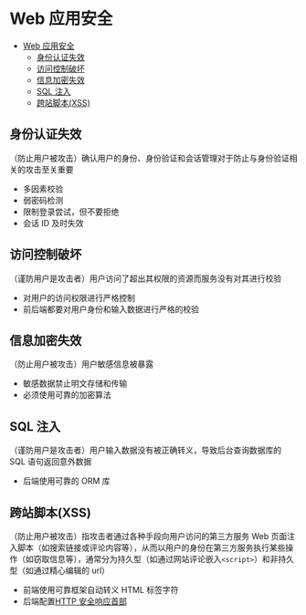 # Web 应用安全

- [Web 应用安全](#web-应用安全)
  - [身份认证失效](#身份认证失效)
  - [访问控制破坏](#访问控制破坏)
  - [信息加密失效](#信息加密失效)
  - [SQL 注入](#sql-注入)
  - [跨站脚本(XSS)](#跨站脚本xss)

## 身份认证失效

（防止用户被攻击）确认用户的身份、身份验证和会话管理对于防止与身份验证相关的攻击至关重要

- 多因素校验
- 弱密码检测
- 限制登录尝试，但不要拒绝
- 会话 ID 及时失效

## 访问控制破坏

（谨防用户是攻击者）用户访问了超出其权限的资源而服务没有对其进行校验

- 对用户的访问权限进行严格控制
- 前后端都要对用户身份和输入数据进行严格的校验

## 信息加密失效

（防止用户被攻击）用户敏感信息被暴露

- 敏感数据禁止明文存储和传输
- 必须使用可靠的加密算法

## SQL 注入

（谨防用户是攻击者）用户输入数据没有被正确转义，导致后台查询数据库的 SQL 语句返回意外数据

- 后端使用可靠的 ORM 库

## 跨站脚本(XSS)

（防止用户被攻击）指攻击者通过各种手段向用户访问的第三方服务 Web 页面注入脚本（如搜索链接或评论内容等），从而以用户的身份在第三方服务执行某些操作（如窃取信息等），通常分为持久型（如通过网站评论嵌入`<script>`）和非持久型（如通过精心编辑的 url）

- 前端使用可靠框架自动转义 HTML 标签字符
- 后端配置[HTTP 安全响应首部](http.md#安全)
